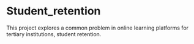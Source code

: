# Student_retention
This project explores a common problem in online learning platforms for tertiary institutions, student retention.
